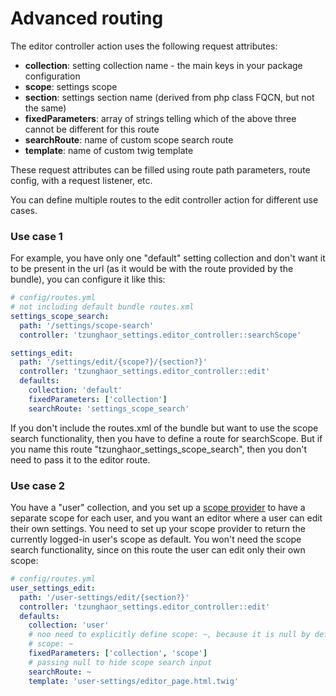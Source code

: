 Advanced routing
================

The editor controller action uses the following request attributes:

* **collection**: setting collection name - the main keys in your package configuration
* **scope**: settings scope
* **section**: settings section name (derived from php class FQCN, but not the same)
* **fixedParameters**: array of strings telling which of the above three cannot be
  different for this route 
* **searchRoute**: name of custom scope search route 
* **template**: name of custom twig template

These request attributes can be filled using route path parameters, route config, 
with a request listener, etc.

You can define multiple routes to the edit controller action for different use cases.

### Use case 1

For example, you have only one "default" setting collection and don't want it to
be present in the url (as it would be with the route provided by the bundle), you
can configure it like this:

```yaml
# config/routes.yml
# not including default bundle routes.xml
settings_scope_search:
  path: '/settings/scope-search'
  controller: 'tzunghaor_settings.editor_controller::searchScope'

settings_edit:
  path: '/settings/edit/{scope?}/{section?}'
  controller: 'tzunghaor_settings.editor_controller::edit'
  defaults:
    collection: 'default'
    fixedParameters: ['collection']
    searchRoute: 'settings_scope_search'
```

If you don't include the routes.xml of the bundle but want to use the scope search
functionality, then you have to define a route for searchScope. But if you name
this route "tzunghaor_settings_scope_search", then you don't need to pass it to the
editor route.

### Use case 2

You have a "user" collection, and
you set up a [scope provider](scopes.md) to have a separate scope for each user, and
you want an editor where a user can edit their own settings. You need to set up your
scope provider to return the currently logged-in user's scope as default. You won't need
the scope search functionality, since on this route the user can edit only their own
scope:

```yaml
# config/routes.yml
user_settings_edit:
  path: '/user-settings/edit/{section?}'
  controller: 'tzunghaor_settings.editor_controller::edit'
  defaults:
    collection: 'user'
    # noo need to explicitly define scope: ~, because it is null by default anyway
    # scope: ~
    fixedParameters: ['collection', 'scope']
    # passing null to hide scope search input 
    searchRoute: ~
    template: 'user-settings/editor_page.html.twig' 
```

